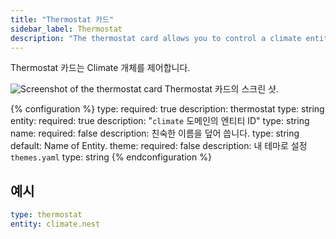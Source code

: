 ```yaml
---
title: "Thermostat 카드"
sidebar_label: Thermostat
description: "The thermostat card allows you to control a climate entity."
---
```


Thermostat 카드는 Climate 개체를 제어합니다.

<p class='img'>
  <img src='/images/lovelace/lovelace_thermostat_card.gif' alt='Screenshot of the thermostat card'>
  Thermostat 카드의 스크린 샷.
</p>

{% configuration %}
type:
  required: true
  description: thermostat
  type: string
entity:
  required: true
  description: "`climate` 도메인의 엔티티 ID"
  type: string
name:
  required: false
  description: 친숙한 이름을 덮어 씁니다.
  type: string
  default: Name of Entity.
theme:
  required: false
  description: 내 테마로 설정 `themes.yaml`
  type: string
{% endconfiguration %}

## 예시

```yaml
type: thermostat
entity: climate.nest
```
